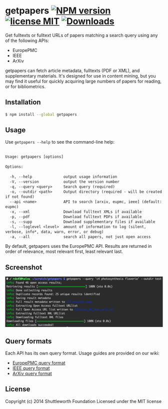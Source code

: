 # getpapers [![NPM version](https://img.shields.io/npm/v/getpapers.svg)][npm] [![license MIT](https://img.shields.io/github/license/contentmine/getpapers.svg)][license] [![Downloads](http://img.shields.io/npm/dm/getpapers.svg)][downloads]

[npm]: https://www.npmjs.com/package/getpapers
[license]: https://github.com/ContentMine/getpapers/blob/master/LICENSE
[downloads]: https://nodei.co/npm/getpapers
Get fulltexts or fulltext URLs of papers matching a search query using any of the following APIs:

 - EuropePMC
 - IEEE
 - ArXiv

getpapers can fetch article metadata, fulltexts (PDF or XML), and supplementary materials. It's designed for use in content mining, but you may find it useful for quickly acquiring large numbers of papers for reading, or for bibliometrics.

## Installation

```bash
$ npm install --global getpapers
```

## Usage

Use `getpapers --help` to see the command-line help:

```

Usage: getpapers [options]

Options:

  -h, --help              output usage information
  -V, --version           output the version number
  -q, --query <query>     Search query (required)
  -o, --outdir <path>     Output directory (required - will be created if not found)
  --api <name>            API to search [arxiv, eupmc, ieee] (default: eupmc)
  -x, --xml               Download fulltext XMLs if available
  -p, --pdf               Download fulltext PDFs if available
  -s, --supp              Download supplementary files if available
  -l, --loglevel <level>  amount of information to log (silent, verbose, info*, data, warn, error, or debug)
  -a, --all               search all papers, not just open access

```

By default, getpapers uses the EuropePMC API.
Results are returned in order of relevance, most relevant first, least relevant last.

## Screenshot

![screenshot](https://raw.githubusercontent.com/ContentMine/getpapers/master/docs/screenshot.png)

## Query formats

Each API has its own query format. Usage guides are provided on our wiki:

- [EuropePMC query format](https://github.com/ContentMine/getpapers/wiki/europepmc-query-format)
- [IEEE query format](https://github.com/ContentMine/getpapers/wiki/ieee-query-format)
- [ArXiv query format](https://github.com/ContentMine/getpapers/wiki/arxiv-query-format)

## License

Copyright (c) 2014 Shuttleworth Foundation
Licensed under the MIT license
